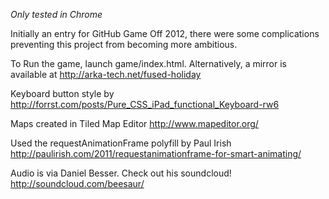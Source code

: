 *Only tested in Chrome*

Initially an entry for GitHub Game Off 2012, there were some complications preventing this project from becoming more ambitious.

To Run the game, launch game/index.html. Alternatively, a mirror is available at http://arka-tech.net/fused-holiday

Keyboard button style by http://forrst.com/posts/Pure_CSS_iPad_functional_Keyboard-rw6

Maps created in Tiled Map Editor http://www.mapeditor.org/

Used the requestAnimationFrame polyfill by Paul Irish http://paulirish.com/2011/requestanimationframe-for-smart-animating/

Audio is via Daniel Besser. Check out his soundcloud! http://soundcloud.com/beesaur/